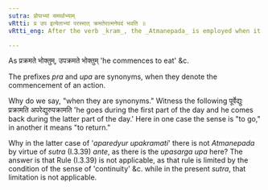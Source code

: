 ```yaml
---
sutra: प्रोपाभ्यां समर्थाभ्याम्
vRtti: प्र उप इत्येताभ्यां परस्मात् क्रमतेरात्मनेपदं भवति ॥
vRtti_eng: After the verb _kram_, the _Atmanepada_ is employed when it is preceded by _pra_ and _upa_, both conveying the same sense; viz. that of 'beginning an action.'

---
```

As प्रक्रमते भोक्तुम्, उपक्रमते भोक्तुम् 'he commences to eat' &c.

The prefixes _pra_ and _upa_ are synonyms, when they denote the commencement of an action.

Why do we say, "when they are synonyms." Witness the following पूर्वेद्युः प्रक्रामति अपरेद्युरुपक्रामति 'he goes during the first part of the day and he comes back during the latter part of the day.' Here in one case the sense is "to go," in another it means "to return."

Why in the latter case of '_aparedyur_ _upakramati_' there is not _Atmanepada_ by virtue of _sutra_ (I.3.39) _ante_, as there is the _upasarga_ _upa_ here? The answer is that Rule (I.3.39) is not applicable, as that rule is limited by the condition of the sense of 'continuity' &c. while in the present _sutra_, that limitation is not applicable.